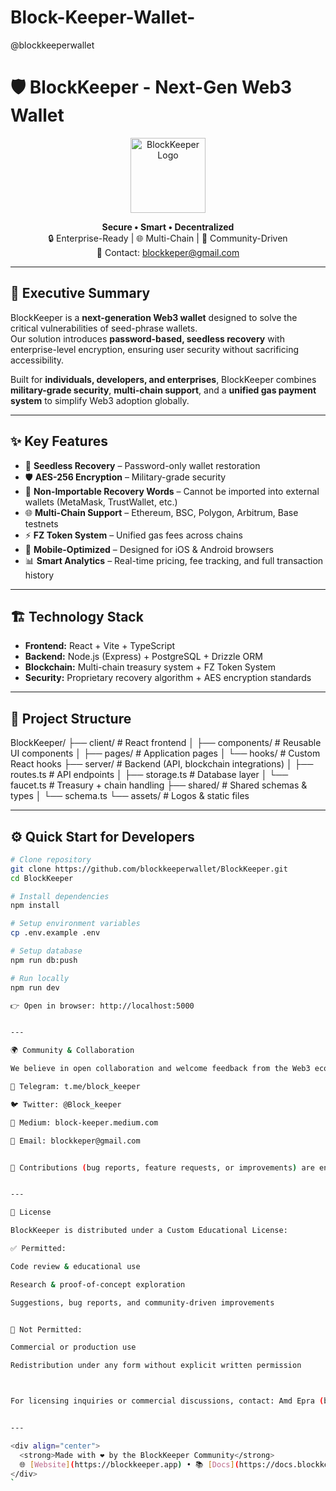 # Block-Keeper-Wallet-
@blockkeeperwallet
# 🛡️ BlockKeeper - Next-Gen Web3 Wallet
<div align="center">
  <img src="attached_assets/IMG_٢٠٢٥٠٨٠٩_٠٠٤٦٣٤_1754877882332.png" alt="BlockKeeper Logo" width="120" height="120">

  **Secure • Smart • Decentralized**  
  🔒 Enterprise-Ready | 🌐 Multi-Chain | 🚀 Community-Driven  
  📧 Contact: blockkeper@gmail.com
</div>

---

## 🚀 Executive Summary
BlockKeeper is a **next-generation Web3 wallet** designed to solve the critical vulnerabilities of seed-phrase wallets.  
Our solution introduces **password-based, seedless recovery** with enterprise-level encryption, ensuring user security without sacrificing accessibility.  

Built for **individuals, developers, and enterprises**, BlockKeeper combines **military-grade security**, **multi-chain support**, and a **unified gas payment system** to simplify Web3 adoption globally.

---

## ✨ Key Features
- 🔐 **Seedless Recovery** – Password-only wallet restoration  
- 🛡️ **AES-256 Encryption** – Military-grade security  
- 🚫 **Non-Importable Recovery Words** – Cannot be imported into external wallets (MetaMask, TrustWallet, etc.)  
- 🌐 **Multi-Chain Support** – Ethereum, BSC, Polygon, Arbitrum, Base testnets  
- ⚡ **FZ Token System** – Unified gas fees across chains  
- 📱 **Mobile-Optimized** – Designed for iOS & Android browsers  
- 📊 **Smart Analytics** – Real-time pricing, fee tracking, and full transaction history  

---

## 🏗️ Technology Stack
- **Frontend:** React + Vite + TypeScript  
- **Backend:** Node.js (Express) + PostgreSQL + Drizzle ORM  
- **Blockchain:** Multi-chain treasury system + FZ Token System  
- **Security:** Proprietary recovery algorithm + AES encryption standards  

---

## 📂 Project Structure

BlockKeeper/ ├── client/                 # React frontend │   ├── components/         # Reusable UI components │   ├── pages/              # Application pages │   └── hooks/              # Custom React hooks ├── server/                 # Backend (API, blockchain integrations) │   ├── routes.ts           # API endpoints │   ├── storage.ts          # Database layer │   └── faucet.ts           # Treasury + chain handling ├── shared/                 # Shared schemas & types │   └── schema.ts └── assets/                 # Logos & static files

---

## ⚙️ Quick Start for Developers
```bash
# Clone repository
git clone https://github.com/blockkeeperwallet/BlockKeeper.git
cd BlockKeeper

# Install dependencies
npm install

# Setup environment variables
cp .env.example .env

# Setup database
npm run db:push

# Run locally
npm run dev

👉 Open in browser: http://localhost:5000


---

🌍 Community & Collaboration

We believe in open collaboration and welcome feedback from the Web3 ecosystem.

💬 Telegram: t.me/block_keeper

🐦 Twitter: @Block_keeper

📝 Medium: block-keeper.medium.com

📧 Email: blockkeper@gmail.com


🤝 Contributions (bug reports, feature requests, or improvements) are encouraged via GitHub Issues & Pull Requests.


---

📄 License

BlockKeeper is distributed under a Custom Educational License:

✅ Permitted:

Code review & educational use

Research & proof-of-concept exploration

Suggestions, bug reports, and community-driven improvements


🚫 Not Permitted:

Commercial or production use

Redistribution under any form without explicit written permission



For licensing inquiries or commercial discussions, contact: Amd Epra (blockkeper@gmail.com)


---

<div align="center">
  <strong>Made with ❤️ by the BlockKeeper Community</strong>  
  🌐 [Website](https://blockkeeper.app) • 📚 [Docs](https://docs.blockkeeper.app)
</div>
`
